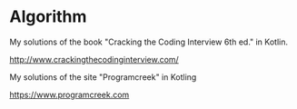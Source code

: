 # Algorithm
My solutions of the book "Cracking the Coding Interview 6th ed." in Kotlin.

http://www.crackingthecodinginterview.com/

My solutions of the site "Programcreek" in Kotling

https://www.programcreek.com
